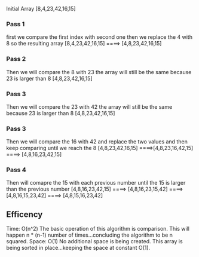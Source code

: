 Initial Array [8,4,23,42,16,15]


### Pass 1 

first we compare the first index with second one then we replace the 4 with 8 so the resulting array
[8,4,23,42,16,15] ====> [4,8,23,42,16,15]

### Pass 2
Then we will compare the 8 with 23 the array will still be the same because 23 is larger than 8 
[4,8,23,42,16,15]

### Pass 3
Then we will compare the 23 with 42 the array will still be the same because 23 is larger than 8 
[4,8,23,42,16,15]

### Pass 3 
Then we will compare the 16 with 42 and replace the two values and then keep comparing until we reach the 8
[4,8,23,42,16,15] ====>[4,8,23,16,42,15] ====> [4,8,16,23,42,15]

### Pass 4
Then will comapre the 15 with each previous number until the 15 is larger than the previous number
[4,8,16,23,42,15] ====> [4,8,16,23,15,42] ====> [4,8,16,15,23,42] ====> [4,8,15,16,23,42]

## Efficency
Time: O(n^2)
The basic operation of this algorithm is comparison. This will happen n * (n-1) number of times…concluding the algorithm to be n squared.
Space: O(1)
No additional space is being created. This array is being sorted in place…keeping the space at constant O(1).



